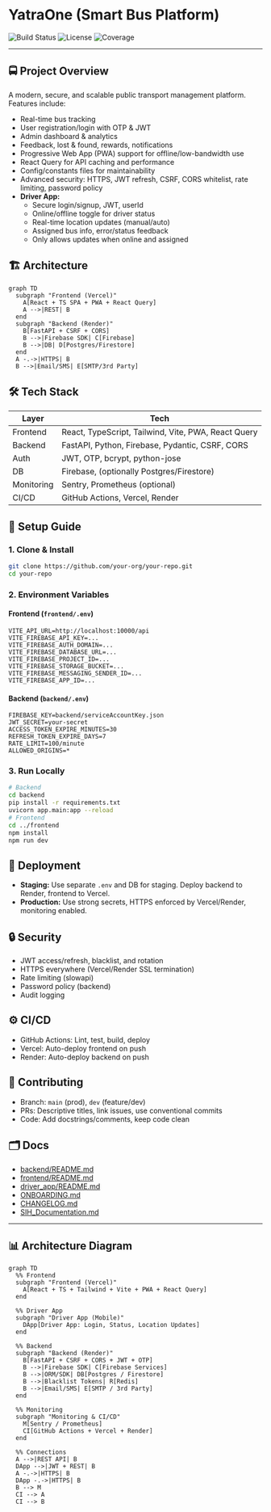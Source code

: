 # YatraOne (Smart Bus Platform)

![Build Status](https://img.shields.io/github/actions/workflow/status/your-org/your-repo/ci.yml?branch=main)
![License](https://img.shields.io/github/license/your-org/your-repo)
![Coverage](https://img.shields.io/codecov/c/github/your-org/your-repo)

---


## 🚍 Project Overview
A modern, secure, and scalable public transport management platform. Features include:
- Real-time bus tracking
- User registration/login with OTP & JWT
- Admin dashboard & analytics
- Feedback, lost & found, rewards, notifications
- Progressive Web App (PWA) support for offline/low-bandwidth use
- React Query for API caching and performance
- Config/constants files for maintainability
- Advanced security: HTTPS, JWT refresh, CSRF, CORS whitelist, rate limiting, password policy
- **Driver App:**
  - Secure login/signup, JWT, userId
  - Online/offline toggle for driver status
  - Real-time location updates (manual/auto)
  - Assigned bus info, error/status feedback
  - Only allows updates when online and assigned

## 🏗️ Architecture
```mermaid
graph TD
  subgraph "Frontend (Vercel)"
    A[React + TS SPA + PWA + React Query]
    A -->|REST| B
  end
  subgraph "Backend (Render)"
    B[FastAPI + CSRF + CORS]
    B -->|Firebase SDK| C[Firebase]
    B -->|DB| D[Postgres/Firestore]
  end
  A -.->|HTTPS| B
  B -->|Email/SMS| E[SMTP/3rd Party]

```


## 🛠️ Tech Stack
| Layer      | Tech                                    |
|------------|-----------------------------------------|
| Frontend   | React, TypeScript, Tailwind, Vite, PWA, React Query |
| Backend    | FastAPI, Python, Firebase, Pydantic, CSRF, CORS     |
| Auth       | JWT, OTP, bcrypt, python-jose           |
| DB         | Firebase, (optionally Postgres/Firestore)|
| Monitoring | Sentry, Prometheus (optional)           |
| CI/CD      | GitHub Actions, Vercel, Render          |

## 🚀 Setup Guide
### 1. Clone & Install
```sh
git clone https://github.com/your-org/your-repo.git
cd your-repo
```

### 2. Environment Variables
#### Frontend (`frontend/.env`)
```env
VITE_API_URL=http://localhost:10000/api
VITE_FIREBASE_API_KEY=...
VITE_FIREBASE_AUTH_DOMAIN=...
VITE_FIREBASE_DATABASE_URL=...
VITE_FIREBASE_PROJECT_ID=...
VITE_FIREBASE_STORAGE_BUCKET=...
VITE_FIREBASE_MESSAGING_SENDER_ID=...
VITE_FIREBASE_APP_ID=...
```
#### Backend (`backend/.env`)
```env
FIREBASE_KEY=backend/serviceAccountKey.json
JWT_SECRET=your-secret
ACCESS_TOKEN_EXPIRE_MINUTES=30
REFRESH_TOKEN_EXPIRE_DAYS=7
RATE_LIMIT=100/minute
ALLOWED_ORIGINS=*
```

### 3. Run Locally
```sh
# Backend
cd backend
pip install -r requirements.txt
uvicorn app.main:app --reload
# Frontend
cd ../frontend
npm install
npm run dev
```

## 🚢 Deployment
- **Staging:** Use separate `.env` and DB for staging. Deploy backend to Render, frontend to Vercel.
- **Production:** Use strong secrets, HTTPS enforced by Vercel/Render, monitoring enabled.

## 🔒 Security
- JWT access/refresh, blacklist, and rotation
- HTTPS everywhere (Vercel/Render SSL termination)
- Rate limiting (slowapi)
- Password policy (backend)
- Audit logging

## ⚙️ CI/CD
- GitHub Actions: Lint, test, build, deploy
- Vercel: Auto-deploy frontend on push
- Render: Auto-deploy backend on push

## 🤝 Contributing
- Branch: `main` (prod), `dev` (feature/dev)
- PRs: Descriptive titles, link issues, use conventional commits
- Code: Add docstrings/comments, keep code clean


## 🗂️ Docs
- [backend/README.md](backend/README.md)
- [frontend/README.md](frontend/README.md)
- [driver_app/README.md](driver_app/README.md)
- [ONBOARDING.md](ONBOARDING.md)
- [CHANGELOG.md](CHANGELOG.md)
- [SIH_Documentation.md](SIH_Documentation.md)

---


## 📊 Architecture Diagram
```mermaid
graph TD
  %% Frontend
  subgraph "Frontend (Vercel)"
    A[React + TS + Tailwind + Vite + PWA + React Query]
  end

  %% Driver App
  subgraph "Driver App (Mobile)"
    DApp[Driver App: Login, Status, Location Updates]
  end

  %% Backend
  subgraph "Backend (Render)"
    B[FastAPI + CSRF + CORS + JWT + OTP]
    B -->|Firebase SDK| C[Firebase Services]
    B -->|ORM/SDK| DB[Postgres / Firestore]
    B -->|Blacklist Tokens| R[Redis]
    B -->|Email/SMS| E[SMTP / 3rd Party]
  end

  %% Monitoring
  subgraph "Monitoring & CI/CD"
    M[Sentry / Prometheus]
    CI[GitHub Actions + Vercel + Render]
  end

  %% Connections
  A -->|REST API| B
  DApp -->|JWT + REST| B
  A -.->|HTTPS| B
  DApp -.->|HTTPS| B
  B --> M
  CI --> A
  CI --> B
```
